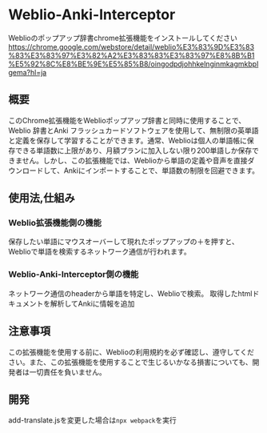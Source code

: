 # Weblio-Anki-Interceptor
Weblioのポップアップ辞書chrome拡張機能をインストールしてください
https://chrome.google.com/webstore/detail/weblio%E3%83%9D%E3%83%83%E3%83%97%E3%82%A2%E3%83%83%E3%83%97%E8%8B%B1%E5%92%8C%E8%BE%9E%E5%85%B8/oingodpdjohhkelnginmkagmkbplgema?hl=ja

## 概要
このChrome拡張機能をWeblioポップアップ辞書と同時に使用することで、Weblio 辞書とAnki フラッシュカードソフトウェアを使用して、無制限の英単語と定義を保存して学習することができます。通常、Weblioは個人の単語帳に保存できる単語数に上限があり、月額プランに加入しない限り200単語しか保存できません。しかし、この拡張機能では、Weblioから単語の定義や音声を直接ダウンロードして、Ankiにインポートすることで、単語数の制限を回避できます。

## 使用法,仕組み
### Weblio拡張機能側の機能
保存したい単語にマウスオーバーして現れたポップアップの＋を押すと、Weblioで単語を検索するネットワーク通信が行われます。
### Weblio-Anki-Interceptor側の機能
ネットワーク通信のheaderから単語を特定し、Weblioで検索。
取得したhtmlドキュメントを解析してAnkiに情報を追加

## 注意事項
この拡張機能を使用する前に、Weblioの利用規約を必ず確認し、遵守してください。また、この拡張機能を使用することで生じるいかなる損害についても、開発者は一切責任を負いません。

## 開発
add-translate.jsを変更した場合は`npx webpack`を実行


